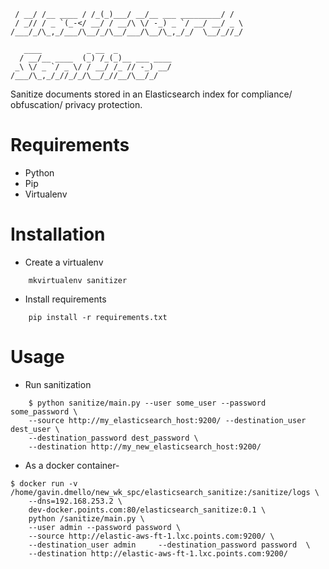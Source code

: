 ```
 / __/ /__ ____ / /_(_)___/ __/__ ___ _________/ / 
 / _// / _ `(_-</ __/ / __/\ \/ -_) _ `/ __/ __/ _ \
/___/_/\_,_/___/\__/_/\__/___/\__/\_,_/_/  \__/_//_/
                                                    
   ____          _ __  _            
  / __/__ ____  (_) /_(_)__ ___ ____
 _\ \/ _ `/ _ \/ / __/ /_ // -_) __/
/___/\_,_/_//_/_/\__/_//__/\__/_/
```

Sanitize documents stored in an Elasticsearch index for compliance/ obfuscation/ privacy protection.

Requirements
============
* Python
* Pip
* Virtualenv

Installation
============
* Create a virtualenv
```shell
    mkvirtualenv sanitizer
```
* Install requirements
```shell
    pip install -r requirements.txt
```
    
Usage
=====
* Run sanitization
```shell
    $ python sanitize/main.py --user some_user --password some_password \
    --source http://my_elasticsearch_host:9200/ --destination_user dest_user \
    --destination_password dest_password \
    --destination http://my_new_elasticsearch_host:9200/
```
* As a docker container-
```shell
$ docker run -v /home/gavin.dmello/new_wk_spc/elasticsearch_sanitize:/sanitize/logs \
    --dns=192.168.253.2 \
    dev-docker.points.com:80/elasticsearch_sanitize:0.1 \
    python /sanitize/main.py \
    --user admin --password password \
    --source http://elastic-aws-ft-1.lxc.points.com:9200/ \
    --destination_user admin     --destination_password password  \
    --destination http://elastic-aws-ft-1.lxc.points.com:9200/
```